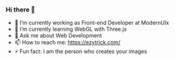 ### Hi there 👋


- 🔭 I’m currently working as Front-end Developer at ModernUIx
- 🌱 I’m currently learning WebGL with Three.js 
- 💬 Ask me about Web Development
- 📫 How to reach me: https://ezytrick.com/
- ⚡ Fun fact: I am the person who creates your images

<!--
**Irushan22/Irushan22** is a ✨ _special_ ✨ repository because its `README.md` (this file) appears on your GitHub profile.





